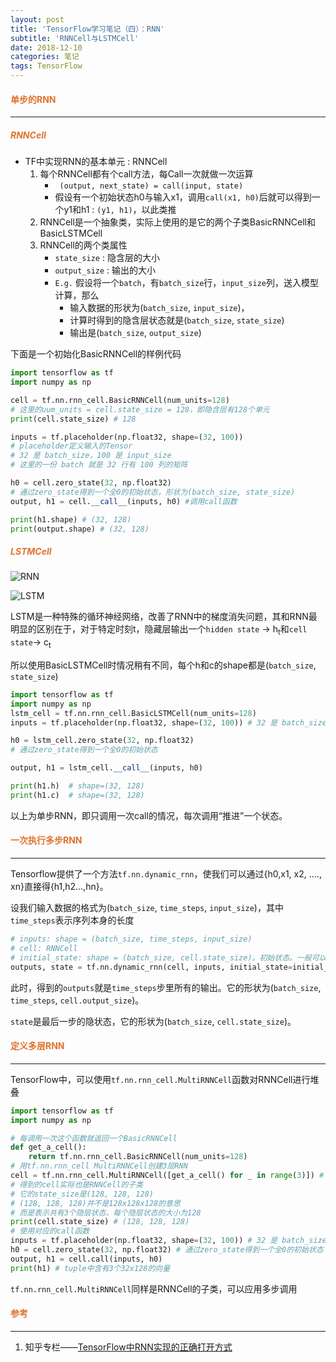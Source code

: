 ```yaml
---
layout: post
title: 'TensorFlow学习笔记（四）：RNN'
subtitle: 'RNNCell与LSTMCell'
date: 2018-12-10
categories: 笔记
tags: TensorFlow
---
```


<style type="text/css">
h4,h5 {color: #df732c !important;}
</style>

#### 单步的RNN
---

##### RNNCell

- TF中实现RNN的基本单元 : RNNCell
    1. 每个RNNCell都有个call方法，每Call一次就做一次运算
        - ``` (output, next_state) = call(input, state)```
        - 假设有一个初始状态h0与输入x1，调用`call(x1, h0)`后就可以得到一个y1和h1 : `(y1, h1)`，以此类推
    2. RNNCell是一个抽象类，实际上使用的是它的两个子类BasicRNNCell和BasicLSTMCell
    3. RNNCell的两个类属性
        - `state_size` : 隐含层的大小
        - `output_size` : 输出的大小
        - `E.g.` 假设将一个`batch`，有`batch_size`行，`input_size`列，送入模型计算，那么
            - 输入数据的形状为(`batch_size`, `input_size`)，
            - 计算时得到的隐含层状态就是(`batch_size`, `state_size`)
            - 输出是(`batch_size`, `output_size`)

下面是一个初始化BasicRNNCell的样例代码

```python
import tensorflow as tf
import numpy as np

cell = tf.nn.rnn_cell.BasicRNNCell(num_units=128) 
# 这里的uum_units = cell.state_size = 128，即隐含层有128个单元
print(cell.state_size) # 128

inputs = tf.placeholder(np.float32, shape=(32, 100)) 
# placeholder定义输入的Tensor
# 32 是 batch_size，100 是 input_size
# 这里的一份 batch 就是 32 行有 100 列的矩阵

h0 = cell.zero_state(32, np.float32)
# 通过zero_state得到一个全0的初始状态，形状为(batch_size, state_size)
output, h1 = cell.__call__(inputs, h0) #调用call函数

print(h1.shape) # (32, 128)
print(output.shape) # (32, 128)
```

##### LSTMCell


![RNN](https://pic2.zhimg.com/v2-71652d6a1eee9def631c18ea5e3c7605_r.jpg)


![LSTM](https://pic4.zhimg.com/v2-e4f9851cad426dfe4ab1c76209546827_r.jpg)

LSTM是一种特殊的循环神经网络，改善了RNN中的梯度消失问题，其和RNN最明显的区别在于，对于特定时刻t，隐藏层输出一个`hidden state` -> h<sub>t</sub>和`cell state`-> c<sub>t</sub> 

所以使用BasicLSTMCell时情况稍有不同，每个h和c的shape都是(`batch_size`, `state_size`)

```python
import tensorflow as tf
import numpy as np
lstm_cell = tf.nn.rnn_cell.BasicLSTMCell(num_units=128)
inputs = tf.placeholder(np.float32, shape=(32, 100)) # 32 是 batch_size

h0 = lstm_cell.zero_state(32, np.float32) 
# 通过zero_state得到一个全0的初始状态

output, h1 = lstm_cell.__call__(inputs, h0)

print(h1.h)  # shape=(32, 128)
print(h1.c)  # shape=(32, 128)
```

以上为单步RNN，即只调用一次call的情况，每次调用“推进”一个状态。


#### 一次执行多步RNN
---

Tensorflow提供了一个方法`tf.nn.dynamic_rnn`，使我们可以通过{h0,x1, x2, …., xn}直接得{h1,h2…,hn}。

设我们输入数据的格式为(`batch_size`, `time_steps`, `input_size`)，其中`time_steps`表示序列本身的长度

```python
# inputs: shape = (batch_size, time_steps, input_size) 
# cell: RNNCell
# initial_state: shape = (batch_size, cell.state_size)。初始状态。一般可以取零矩阵
outputs, state = tf.nn.dynamic_rnn(cell, inputs, initial_state=initial_state)
```

此时，得到的`outputs`就是`time_steps`步里所有的输出。它的形状为(`batch_size`, `time_steps`, `cell.output_size`)。

`state`是最后一步的隐状态，它的形状为(`batch_size`, `cell.state_size`)。

#### 定义多层RNN
---

TensorFlow中，可以使用`tf.nn.rnn_cell.MultiRNNCell`函数对RNNCell进行堆叠

```python
import tensorflow as tf
import numpy as np

# 每调用一次这个函数就返回一个BasicRNNCell
def get_a_cell():
    return tf.nn.rnn_cell.BasicRNNCell(num_units=128)
# 用tf.nn.rnn_cell MultiRNNCell创建3层RNN
cell = tf.nn.rnn_cell.MultiRNNCell([get_a_cell() for _ in range(3)]) # 3层RNN
# 得到的cell实际也是RNNCell的子类
# 它的state_size是(128, 128, 128)
# (128, 128, 128)并不是128x128x128的意思
# 而是表示共有3个隐层状态，每个隐层状态的大小为128
print(cell.state_size) # (128, 128, 128)
# 使用对应的call函数
inputs = tf.placeholder(np.float32, shape=(32, 100)) # 32 是 batch_size
h0 = cell.zero_state(32, np.float32) # 通过zero_state得到一个全0的初始状态
output, h1 = cell.call(inputs, h0)
print(h1) # tuple中含有3个32x128的向量
```

`tf.nn.rnn_cell.MultiRNNCell`同样是RNNCell的子类，可以应用多步调用

#### 参考
---
1. 知乎专栏——[TensorFlow中RNN实现的正确打开方式](https://zhuanlan.zhihu.com/p/28196873)